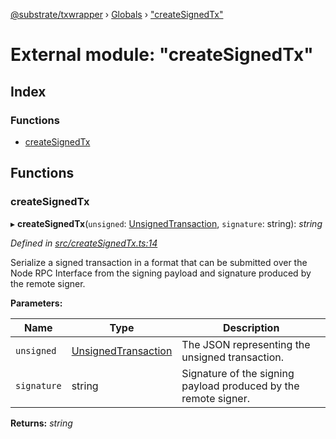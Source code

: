 [@substrate/txwrapper](../README.md) › [Globals](../globals.md) › ["createSignedTx"](_createsignedtx_.md)

# External module: "createSignedTx"

## Index

### Functions

* [createSignedTx](_createsignedtx_.md#createsignedtx)

## Functions

###  createSignedTx

▸ **createSignedTx**(`unsigned`: [UnsignedTransaction](../interfaces/_util_types_.unsignedtransaction.md), `signature`: string): *string*

*Defined in [src/createSignedTx.ts:14](https://github.com/paritytech/txwrapper/blob/2ef02a5/src/createSignedTx.ts#L14)*

Serialize a signed transaction in a format that can be submitted over the
Node RPC Interface from the signing payload and signature produced by the
remote signer.

**Parameters:**

Name | Type | Description |
------ | ------ | ------ |
`unsigned` | [UnsignedTransaction](../interfaces/_util_types_.unsignedtransaction.md) | The JSON representing the unsigned transaction. |
`signature` | string | Signature of the signing payload produced by the remote signer.  |

**Returns:** *string*
